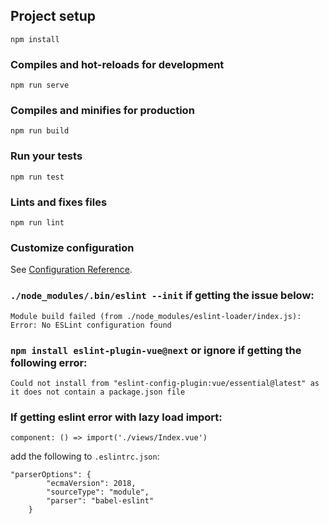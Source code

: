 ## Project setup
```
npm install
```

### Compiles and hot-reloads for development
```
npm run serve
```

### Compiles and minifies for production
```
npm run build
```

### Run your tests
```
npm run test
```

### Lints and fixes files
```
npm run lint
```

### Customize configuration
See [Configuration Reference](https://cli.vuejs.org/config/).


### `./node_modules/.bin/eslint --init` if getting the issue below:
```
Module build failed (from ./node_modules/eslint-loader/index.js):
Error: No ESLint configuration found
```

### `npm install eslint-plugin-vue@next` or ignore if getting the following error:
```
Could not install from "eslint-config-plugin:vue/essential@latest" as it does not contain a package.json file
```

### If getting eslint error with lazy load import:
```
component: () => import('./views/Index.vue')
```

add the following to `.eslintrc.json`:
```
"parserOptions": {
        "ecmaVersion": 2018,
        "sourceType": "module",
        "parser": "babel-eslint"
    }
```